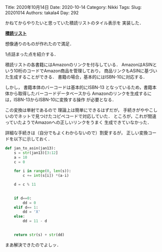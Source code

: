 ﻿Title: 2020年10月14日
Date: 2020-10-14
Category: Nikki
Tags: 
Slug: 20201014
Authors: takala4
Day: 292



かねてからやりたいと思っていた積読リストのタイル表示を
実装した．


**[積読リスト](https://takala4.github.io/cv/books.html)**



想像通りのものが作れたので満足．



1点詰まった点を紹介する．


積読リストの各書籍にはAmazonのリンクを付与している．
AmazonはASINという10桁のコードでAmazon商品を管理しており，
商品リンクもASINに基づいた生成することができる．
書籍の場合，基本的にはISBN-10に対応する．


しかし，
書籍本体のバーコードは基本的にISBN-13
となっているため，書籍本体から取得したバーコードデータベースから
Amazonのリンクを生成するには，ISBN-13からISBN-10に変換する操作
が必要となる．


この変換は単射であるので
理論上は簡単にできるはずだが，
手続きがややこしいのでネットで見つけたコピペコードで対応していた．
ところが，これが間違っていたようでAmazonへの正しいリンクをうまく
生成できていなかった．



詳細な手続きは（自分でもよくわからないので）割愛するが，
正しい変換コードを以下に示しておく．


```python
def jan_to_asin(jan13):
    s = str(jan13)[3:12]
    a = 10
    c = 0
   
    for i in range(0, len(s)):
        c += int(s[i]) *(a-i)

    d = c % 11
    
    
    if d==0:
        dd = 0
    elif d== 1:
        dd = 'X'
    else:
        dd = 11 - d
        
        
    return str(s) + str(dd)
```



まあ解決できたのでよしッ．